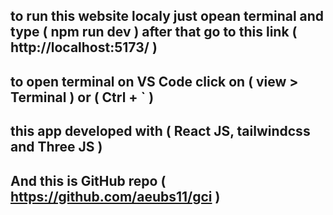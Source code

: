 ## to run this website localy just opean terminal and type ( npm run dev ) after that go to this link ( http://localhost:5173/ )
## to open terminal on VS Code click on ( view > Terminal ) or ( Ctrl + ` )
## this app developed with ( React JS, tailwindcss and Three JS )
## And this is GitHub repo ( https://github.com/aeubs11/gci )